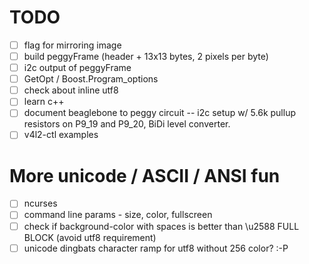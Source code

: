 TODO
====
- [ ] flag for mirroring image
- [ ] build peggyFrame (header + 13x13 bytes, 2 pixels per byte)
- [ ] i2c output of peggyFrame
- [ ] GetOpt / Boost.Program_options
- [ ] check about inline utf8
- [ ] learn c++
- [ ] document beaglebone to peggy circuit -- i2c setup w/ 5.6k pullup resistors on P9_19 and P9_20, BiDi level converter.
- [ ] v4l2-ctl examples

More unicode / ASCII / ANSI fun
===============================
- [ ] ncurses
- [ ] command line params - size, color, fullscreen
- [ ] check if background-color with spaces is better than \u2588 FULL BLOCK (avoid utf8 requirement)
- [ ] unicode dingbats character ramp for utf8 without 256 color? :-P

